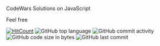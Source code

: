 CodeWars Solutions on JavaScript

Feel free

[![HitCount](http://hits.dwyl.io/Automedon/codewars.svg)](http://hits.dwyl.io/Automedon/codewars)
![GitHub top language](https://img.shields.io/github/languages/top/Automedon/codewars)
![GitHub commit activity](https://img.shields.io/github/commit-activity/m/Automedon/codewars)
![GitHub code size in bytes](https://img.shields.io/github/languages/code-size/Automedon/codewars)
![GitHub last commit](https://img.shields.io/github/last-commit/Automedon/codewars)
